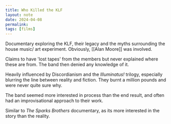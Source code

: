 ```yaml
---
title: Who Killed the KLF
layout: note
date: 2024-04-08
permalink:
tags: [films]
---
```

Documentary exploring the KLF, their legacy and the myths surrounding the house music/ art experiment. Obviously, [[Alan Moore]] was involved. 

Claims to have 'lost tapes' from the members but never explained where these are from. The band then denied any knowledge of it. 

Heavily influenced by Discordianism and the *Illuminatus!* trilogy, especially blurring the line between reality and fiction. They burnt a million pounds and were never quite sure why. 

The band seemed more interested in process than the end result, and often had an improvisational approach to their work. 

Similar to *The Sparks Brothers* documentary, as its more interested in the story than the reality. 